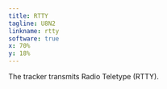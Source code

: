 ```yaml
---
title: RTTY
tagline: U8N2
linkname: rtty
software: true
x: 70%
y: 18%
---
```


The tracker transmits Radio Teletype (RTTY).
